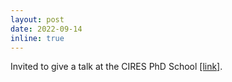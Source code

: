 ```yaml
---
layout: post
date: 2022-09-14
inline: true
---
```


Invited to give a talk at the CIRES PhD School [[link]](https://cires.org.au/cires-phd-school-2022/).
